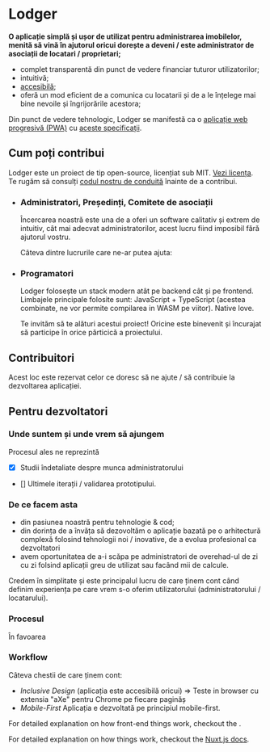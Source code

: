 # Lodger

__O aplicație simplă și ușor de utilizat pentru administrarea imobilelor, menită să vină în ajutorul oricui dorește a deveni / este administrator de asociații de locatari / proprietari;__

- complet transparentă din punct de vedere financiar tuturor utilizatorilor;
- intuitivă;
- [accesibilă](https://material.io/design/usability/accessibility.html#);
- oferă un mod eficient de a comunica cu locatarii și de a le înțelege mai bine nevoile și îngrijorările acestora;

<!-- (DE CE: un studiu ne arată că aplicațiile de genul, în general tind să fie complexe d.p.d.v. al experienței oferite utilizatorului, de multe ori acestuia fiindu-i foarte greu să se acomodeze și să folosească aplicația) -->

Din punct de vedere tehnologic, Lodger se manifestă ca o [aplicație web progresivă (PWA)](https://developers.google.com/web/progressive-web-apps/)
cu [aceste specificații](./SPECS.md).

## Cum poți contribui

Lodger este un proiect de tip open-source, licențiat sub MIT. [Vezi licența](./LICENSE).
Te rugăm să consulți [codul nostru de conduită](./COD_DE_CONDUITĂ.md) înainte de a contribui.

- ### Administratori, Președinți, Comitete de asociații

  Încercarea noastră este una de a oferi un software calitativ și extrem  de intuitiv, cât mai adecvat administratorilor, acest lucru fiind imposibil fără ajutorul vostru.

  Câteva dintre lucrurile care ne-ar putea ajuta:

- ### Programatori

  Lodger folosește un stack modern atât pe backend cât și pe frontend.
  Limbajele principale folosite sunt: JavaScript + TypeScript (acestea combinate, ne vor permite compilarea in WASM pe viitor). Native love.

  Te invităm să te alături acestui proiect! Oricine este binevenit și încurajat să participe în orice părticică a proiectului.

## Contribuitori

Acest loc este rezervat celor ce doresc să ne ajute / să contribuie la dezvoltarea aplicației.

## Pentru dezvoltatori

### Unde suntem și unde vrem să ajungem

Procesul ales ne reprezintă

- [x] Studii îndetaliate despre munca administratorului
- [] Ultimele iterații / validarea prototipului.

### De ce facem asta

- din pasiunea noastră pentru tehnologie & cod;
- din dorința de a învăța să dezovoltăm o aplicație bazată pe o arhitectură complexă folosind tehnologii noi / inovative, de a evolua profesional ca dezvoltatori
- avem oportunitatea de a-i scăpa pe administratori de overehad-ul de zi cu zi folsind aplicații greu de utilizat sau facând mii de calcule.

Credem în simplitate și este principalul lucru de care ținem cont când definim experiența pe care vrem s-o oferim utilizatorului (administratorului / locatarului).

### Procesul

În favoarea

### Workflow

Câteva chestii de care ținem cont:

- *Inclusive Design* (aplicația este accesibilă oricui) => Teste in browser cu extensia "aXe" pentru Chrome pe fiecare paginăș
- *Mobile-First* Aplicația e dezvoltată pe principiul mobile-first.


For detailed explanation on how front-end things work, checkout the .

For detailed explanation on how things work, checkout the [Nuxt.js docs](https://github.com/nuxt/nuxt.js).
